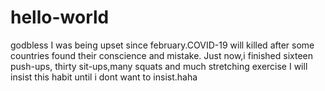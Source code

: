 # hello-world
godbless
I was being upset since february.COVID-19 will killed after some countries found their conscience and mistake.
Just now,i finished sixteen push-ups, thirty sit-ups,many squats and much stretching exercise
I will insist this habit until i dont want to insist.haha
